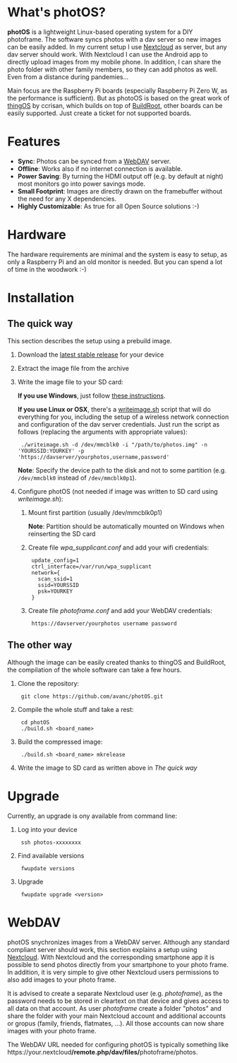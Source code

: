 # What's photOS?

**photOS** is a lightweight Linux-based operating system for a DIY photoframe. The software syncs photos with a dav server so new images can be easily added. In my current setup I use [Nextcloud](https://nextcloud.com) as server, but any dav server should work. With Nextcloud I can use the Android app to directly upload images from my mobile phone. In addition, I can share the photo folder with other family members, so they can add photos as well. Even from a distance during pandemies...

Main focus are the Raspberry Pi boards (especially Raspberry Pi Zero W, as the performance is sufficient). But as photoOS is based on the great work of [thingOS](https://github.com/ccrisan/thingos) by ccrisan, which builds on top of [BuildRoot](https://buildroot.uclibc.org), other boards can be easily supported. Just create a ticket for not supported boards.

# Features
* **Sync**: Photos can be synced from a [WebDAV](https://en.wikipedia.org/wiki/WebDAV) server.
* **Offline**: Works also if no internet connection is available.
* **Power Saving**: By turning the HDMI output off (e.g. by default at night) most monitors go into power savings mode.
* **Small Footprint**: Images are directly drawn on the framebuffer without the need for any X dependencies.
* **Highly Customizable**: As true for all Open Source solutions :-)

# Hardware
The hardware requirements are minimal and the system is easy to setup, as only a Raspberry Pi and an old monitor is needed. But you can spend a lot of time in the woodwork :-)

# Installation

## The quick way
This section describes the setup using a prebuild image.

1. Download the [latest stable release](https://github.com/avanc/photOS/releases/) for your device
2. Extract the image file from the archive
3. Write the image file to your SD card:

    **If you use Windows**, just follow [these instructions](http://www.raspberrypi.org/documentation/installation/installing-images/windows.md).

    **If you use Linux or OSX**, there's a [writeimage.sh](https://raw.githubusercontent.com/avanc/photos/master/writeimage.sh) script that will do everything for you, including the setup of a wireless network connection and configuration of the dav server credentials. Just run the script as follows (replacing the arguments with appropriate values):

        ./writeimage.sh -d /dev/mmcblk0 -i "/path/to/photos.img" -n 'YOURSSID:YOURKEY' -p 'https://davserver/yourphotos,username,password' 

    **Note**: Specify the device path to the disk and not to some partition (e.g. `/dev/mmcblk0` instead of `/dev/mmcblk0p1`).
4. Configure photOS (not needed if image was written to SD card using _writeimage.sh_):

    1. Mount first partition (usually /dev/mmcblk0p1)
    
        **Note**: Partition should be automatically mounted on Windows when reinserting the SD card
    
    2. Create file _wpa_supplicant.conf_ and add your wifi credentials:
    
            update_config=1
            ctrl_interface=/var/run/wpa_supplicant
            network={
              scan_ssid=1
              ssid=YOURSSID
              psk=YOURKEY
            }

    3. Create file _photoframe.conf_ and add your WebDAV credentials:
    
            https://davserver/yourphotos username password



## The other way
Although the image can be easily created thanks to thingOS and BuildRoot, the compilation of the whole software can take a few hours.

1. Clone the repository:

        git clone https://github.com/avanc/photOS.git
    
2. Compile the whole stuff and take a rest:

        cd photOS
        ./build.sh <board_name>
    
3. Build the compressed image:

        ./build.sh <board_name> mkrelease

4. Write the image to SD card as written above in _The quick way_


# Upgrade
Currently, an upgrade is ony available from command line:

1. Log into your device

        ssh photos-xxxxxxxx

2. Find available versions

        fwupdate versions

3. Upgrade

        fwupdate upgrade <version>

# WebDAV
photOS snychronizes images from a WebDAV server. Although any standard compliant server should work, this section explains a setup using [Nextcloud](https://docs.nextcloud.com/server/19/user_manual/files/access_webdav.html).
With Nextcloud and the corresponding smartphone app it is possible to send photos directly from your smartphone to your photo frame. In addition, it is very simple to give other Nextcloud users permissions to also add images to your photo frame.

It is advised to create a separate Nextcloud user (e.g. _photoframe_), as the password needs to be stored in cleartext on that device and gives access to all data on that account. As user _photoframe_ create a folder "photos" and share the folder with your main Nextcloud account and additional accounts or gropus (family, friends, flatmates, ...). All those accounts can now share images with your photo frame.

The WebDAV URL needed for configuring photOS is typically something like htt<span>ps</span>://your.nextcloud<b>/remote.php/dav/files/</b>photoframe/photos.


